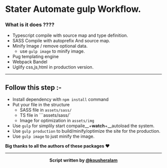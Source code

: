 # Stater Automate gulp Workflow. 

### What is it does ????

* Typescript compile with source map and type definition. 
* SASS Compile with autoprefix And source map.
* Minify Image / remove optional data.
    * use  ```gulp image``` to minify image.
* Pug templating engine
* Webpack Bandel 
* Uglify css,js,html in production version.

---
## Follow this step :-
* Install dependency with ```npm install``` command
* Put your file in the structure 
    * SASS file in ```assets/sass/```
    * TS file in ```assets/sass/`
    * Image for optimization in ```assets/img```
* Use ```gulp``` for simplily start compaile__+__watch__+__autoload the system. 
* Use ```gulp production``` to build/minify/optimize the site for the production.
* Use ```gulp image``` to just minify the image.


__Big thanks to all the authors of these packages ❤️__

---
<p align="center"><strong>Script written by <a href="mailto:kousheralampranto@gmail.com">@kousheralam</a></strong></p>
